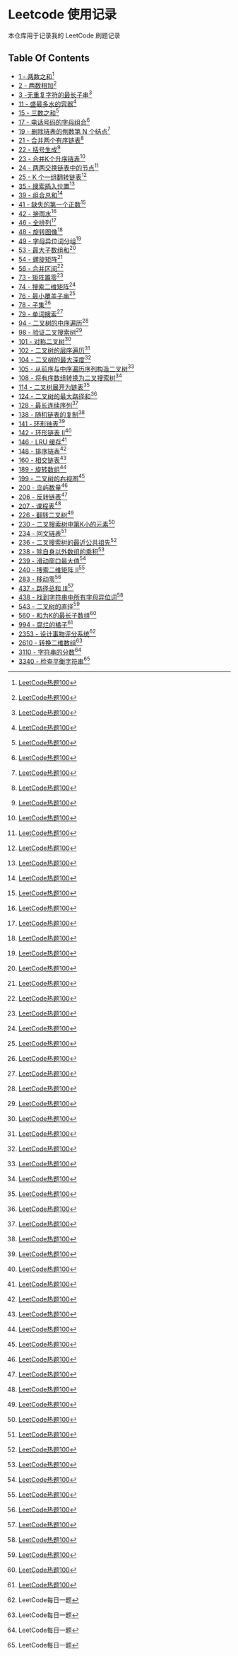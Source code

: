 # Leetcode 使用记录

本仓库用于记录我的 LeetCode 刷题记录

## Table Of Contents

- [1 - 两数之和](ans/1.cpp)[^1]
- [2 - 两数相加](ans/2.cpp)[^1]
- [3 -无重复字符的最长子串](ans/3.cpp)[^1]
- [11 - 盛最多水的容器](ans/11.cpp)[^1]
- [15 - 三数之和](ans/15.cpp)[^1]
- [17 - 电话号码的字母组合](ans/17.cpp)[^1]
- [19 - 删除链表的倒数第 N 个结点](ans/19.cpp)[^1]
- [21 - 合并两个有序链表](ans/21.cpp)[^1]
- [22 - 括号生成](ans/22.cpp)[^1]
- [23 - 合并K个升序链表](ans/23.cpp)[^1]
- [24 - 两两交换链表中的节点](ans/24.cpp)[^1]
- [25 - K 个一组翻转链表](ans/25.cpp)[^1]
- [35 - 搜索插入位置](ans/35.cpp)[^1]
- [39 - 组合总和](ans/39.cpp)[^1]
- [41 - 缺失的第一个正数](ans/41.cpp)[^1]
- [42 - 接雨水](ans/42.cpp)[^1]
- [46 - 全排列](ans/46.cpp)[^1]
- [48 - 旋转图像](ans/48.cpp)[^1]
- [49 - 字母异位词分组](ans/49.cpp)[^1]
- [53 - 最大子数组和](ans/53.cpp)[^1]
- [54 - 螺旋矩阵](ans/54.cpp)[^1]
- [56 - 合并区间](ans/56.cpp)[^1]
- [73 - 矩阵置零](ans/73.cpp)[^1]
- [74 - 搜索二维矩阵](ans/74.cpp)[^1]
- [76 - 最小覆盖子串](ans/76.cpp)[^1]
- [78 - 子集](ans/78.cpp)[^1]
- [79 - 单词搜索](ans/79.cpp)[^1]
- [94 - 二叉树的中序遍历](ans/94.cpp)[^1]
- [98 - 验证二叉搜索树](ans/94.cpp)[^1]
- [101 - 对称二叉树](ans/101.cpp)[^1]
- [102 - 二叉树的层序遍历](ans/102.cpp)[^1]
- [104 - 二叉树的最大深度](ans/104.cpp)[^1]
- [105 - 从前序与中序遍历序列构造二叉树](ans/105.cpp)[^1]
- [108 - 将有序数组转换为二叉搜索树](ans/108.cpp)[^1]
- [114 - 二叉树展开为链表](ans/114.cpp)[^1]
- [124 - 二叉树的最大路径和](ans/124.cpp)[^1]
- [128 - 最长连续序列](ans/128.cpp)[^1]
- [138 - 随机链表的复制](ans/138.cpp)[^1]
- [141 - 环形链表](ans/141.cpp)[^1]
- [142 - 环形链表 II](ans/142.cpp)[^1]
- [146 - LRU 缓存](ans/146.cpp)[^1]
- [148 - 排序链表](ans/148.cpp)[^1]
- [160 - 相交链表](ans/160.cpp)[^1]
- [189 - 旋转数组](ans/189.cpp)[^1]
- [199 - 二叉树的右视图](ans/199.cpp)[^1]
- [200 - 岛屿数量](ans/200.cpp)[^1]
- [206 - 反转链表](ans/206.cpp)[^1]
- [207 - 课程表](ans/207.cpp)[^1]
- [226 - 翻转二叉树](ans/226.cpp)[^1]
- [230 - 二叉搜索树中第K小的元素](ans/230.cpp)[^1]
- [234 - 回文链表](ans/234.cpp)[^1]
- [236 - 二叉搜索树的最近公共祖先](ans/236.cpp)[^1]
- [238 - 除自身以外数组的乘积](ans/238.cpp)[^1]
- [239 - 滑动窗口最大值](ans/239.cpp)[^1]
- [240 - 搜索二维矩阵 II](ans/240.cpp)[^1]
- [283 - 移动零](ans/283.cpp)[^1]
- [437 - 路径总和 III](ans/437.cpp)[^1]
- [438 - 找到字符串中所有字母异位词](ans/438.cpp)[^1]
- [543 - 二叉树的直径](ans/543.cpp)[^1]
- [560 - 和为K的最长子数组](ans/560.cpp)[^1]
- [994 - 腐烂的橘子](ans/994.cpp)[^1]
- [2353 - 设计事物评分系统](ans/2353.cpp)[^2]
- [2610 - 转换二维数组](ans/2610.cpp)[^2]
- [3110 - 字符串的分数](ans/3110.cpp)[^2]
- [3340 - 检查平衡字符串](ans/3340.cpp)[^2]

[^1]: [LeetCode热题100](https://leetcode.cn/studyplan/top-100-liked)
[^2]: LeetCode每日一题
